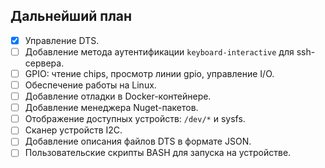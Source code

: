 ## Дальнейший план

- [x] Управление DTS.
- [ ] Добавление метода аутентификации `keyboard-interactive` для ssh-сервера.
- [ ] GPIO: чтение chips, просмотр линии gpio, управление I/O.
- [ ] Обеспечение работы на Linux.
- [ ] Добавление отладки в Docker-контейнере.
- [ ] Добавление менеджера Nuget-пакетов.
- [ ] Отображение доступных устройств: `/dev/*` и sysfs.
- [ ] Сканер устройств I2C.
- [ ] Добавление описания файлов DTS в формате JSON.
- [ ] Пользовательские скрипты BASH для запуска на устройстве.